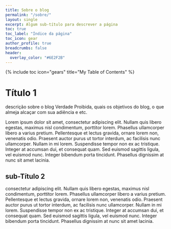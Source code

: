 ```yaml
---
title: Sobre o blog
permalink: "/sobre/"
layout: single
excerpt: Algum sub-título para descrever a página
toc: true
toc_label: "Índice da página"
toc_icon: gear
author_profile: true
breadcrumbs: false
header:
  overlay_color: "#6E2F2B"
---
```


{% include toc icon="gears" title="My Table of Contents" %}

# Título 1

descrição sobre o blog Verdade Proibida, quais os objetivos do blog,
o que almeja alcaçar com sua adiência e etc.

Lorem ipsum dolor sit amet, consectetur adipiscing elit. Nullam quis libero egestas, maximus nisl condimentum, porttitor lorem. Phasellus ullamcorper libero a varius pretium. Pellentesque et lectus gravida, ornare lorem non, venenatis odio. Praesent auctor purus ut tortor interdum, ac facilisis nunc ullamcorper. Nullam in mi lorem. Suspendisse tempor non ex ac tristique. Integer at accumsan dui, et consequat quam. Sed euismod sagittis ligula, vel euismod nunc. Integer bibendum porta tincidunt. Phasellus dignissim at nunc sit amet lacinia.


## sub-Título 2
 consectetur adipiscing elit. Nullam quis libero egestas, maximus nisl condimentum, porttitor lorem. Phasellus ullamcorper libero a varius pretium. Pellentesque et lectus gravida, ornare lorem non, venenatis odio. Praesent auctor purus ut tortor interdum, ac facilisis nunc ullamcorper. Nullam in mi lorem. Suspendisse tempor non ex ac tristique. Integer at accumsan dui, et consequat quam. Sed euismod sagittis ligula, vel euismod nunc. Integer bibendum porta tincidunt. Phasellus dignissim at nunc sit amet lacinia.
